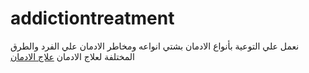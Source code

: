 # addictiontreatment
نعمل علي التوعية بأنواع الادمان بشتي انواعه ومخاطر الادمان علي الفرد والطرق المختلفة لعلاج الادمان
<a href="#">علاج الادمان</a>

